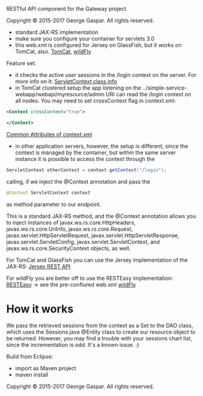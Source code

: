 RESTful API component for the Gateway project

Copyright © 2015-2017 George Gaspar. All rights reserved.

- standard JAX-RS implementation 
- make sure you configure your container for servlets 3.0
- this web.xml is configured for Jersey on GlassFish, but it works on TomCat, also. [TomCat](https://github.com/igeorge0902/Gateway/tree/update/API/src/main/webapp/WEB-INF), [wildFly](https://github.com/igeorge0902/Gateway/tree/update/API/wildFly)

Feature set:
- it checks the active user sessions in the /login context on the server. 
For more info on it: [ServletContext class info](https://tomcat.apache.org/tomcat-9.0-doc/servletapi/javax/servlet/ServletContext.html)
- in TomCat clustered setup the app listening on the ../simple-service-webapp/webapi/myresource/admin URI can read the /login context on all nodes. You may need to set crossContext flag in context.xml:

```xml
<Context crossContext="true">     

</Context>
```

[Common Attributes of context.xml](https://examples.javacodegeeks.com/enterprise-java/tomcat/tomcat-context-xml-configuration-example/)

- in other application servers, however, the setup is different, since the context is managed by the container, but within the same server instance it is possible to access the context through the 

```java
ServletContext otherContext = context.getContext("/login");
```
calling, if we inject the @Context annotation and pass the 

```java
@Context ServletContext context
```
as method parameter to our endpoint.

This is a standard JAX-RS method, and the @Context annotation allows you to inject instances of javax.ws.rs.core.HttpHeaders, javax.ws.rs.core.UriInfo, javax.ws.rs.core.Request, javax.servlet.HttpServletRequest, javax.servlet.HttpServletResponse, javax.servlet.ServletConfig, javax.servlet.ServletContext, and javax.ws.rs.core.SecurityContext objects, as well.

For TomCat and GlassFish you can use the Jersey implementation of the JAX-RS:
[Jersey REST API](https://jersey.java.net/documentation/latest/jaxrs-resources.html#d0e2822)

For wildFly you are better off to use the RESTEasy implementation:
[RESTEasy](https://docs.jboss.org/resteasy/2.0.0.GA/userguide/html_single/#_Context)
-> see the pre-confiured web.xml [wildFly](https://github.com/igeorge0902/Gateway/blob/master/API/wildFly/web.xml)

# How it works
We pass the retrieved sessions from the context as a Set to the DAO class, which uses the Sessions.java @Entity class to create our resource object to be returned. However, you may find a trouble with your sessions chart list, since the incrementation is odd. It's a known issue. :)  


Build from Eclipse:
- import as Maven project
- maven install

Copyright © 2015-2017 George Gaspar. All rights reserved.
